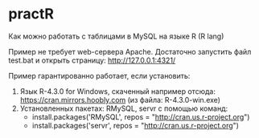 # practR
Как можно работать с таблицами в MySQL на языке R (R lang)

Пример не требует web-сервера Apache. Достаточно запустить файл test.bat и открыть страницу: http://127.0.0.1:4321/


Пример гарантированно работает, если установить:
1) Язык R-4.3.0 for Windows, скаченный например отсюда: https://cran.mirrors.hoobly.com (из файла: R-4.3.0-win.exe)
2) Установленных пакетах: RMySQL, servr с помощью команд:
    - install.packages('RMySQL', repos = "http://cran.us.r-project.org")
    - install.packages('servr', repos = "http://cran.us.r-project.org")
